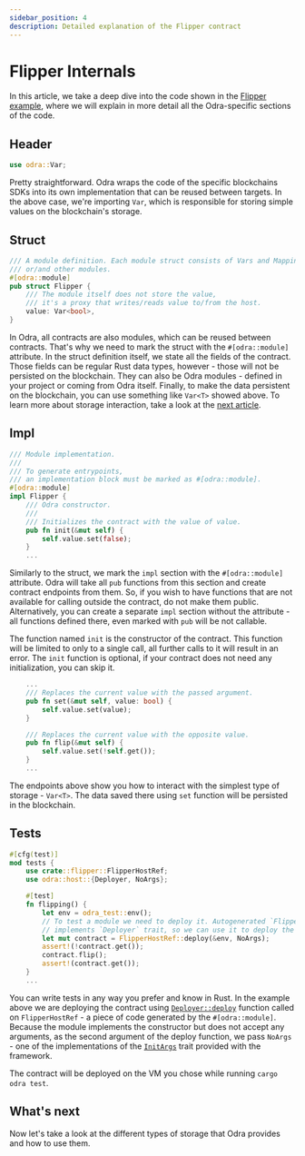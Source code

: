 ```yaml
---
sidebar_position: 4
description: Detailed explanation of the Flipper contract
---
```


# Flipper Internals
In this article, we take a deep dive into the code shown in the
[Flipper example](../getting-started/flipper.md), where we will explain in more detail all
the Odra-specific sections of the code.

## Header

```rust title="flipper.rs"
use odra::Var;
```

Pretty straightforward. Odra wraps the code of the specific blockchains SDKs into its own implementation
that can be reused between targets. In the above case, we're importing `Var`, which is responsible
for storing simple values on the blockchain's storage.

## Struct

```rust title="flipper.rs"
/// A module definition. Each module struct consists of Vars and Mappings
/// or/and other modules.
#[odra::module]
pub struct Flipper {
    /// The module itself does not store the value,
    /// it's a proxy that writes/reads value to/from the host.
    value: Var<bool>,
}
```

In Odra, all contracts are also modules, which can be reused between contracts. That's why we need
to mark the struct with the `#[odra::module]` attribute. In the struct definition itself, we state all
the fields of the contract. Those fields can be regular Rust data types, however - those will not
be persisted on the blockchain. They can also be Odra modules - defined in your project or coming
from Odra itself. Finally, to make the data persistent on the blockchain, you can use something like
`Var<T>` showed above. To learn more about storage interaction, take a look at the
[next article](05-storage-interaction.md).

## Impl
```rust title="flipper.rs"
/// Module implementation.
///
/// To generate entrypoints,
/// an implementation block must be marked as #[odra::module].
#[odra::module]
impl Flipper {
    /// Odra constructor.
    ///
    /// Initializes the contract with the value of value.
    pub fn init(&mut self) {
        self.value.set(false);
    }
    ...
```
Similarly to the struct, we mark the `impl` section with the `#[odra::module]` attribute. Odra will take all
`pub` functions from this section and create contract endpoints from them. So, if you wish to have
functions that are not available for calling outside the contract, do not make them public. Alternatively,
you can create a separate `impl` section without the attribute - all functions defined there, even marked
with `pub` will be not callable.

The function named `init` is the constructor of the contract. This function will be limited to only
to a single call, all further calls to it will result in an error. The `init` function is optional,
if your contract does not need any initialization, you can skip it.

```rust title="flipper.rs"
    ...
    /// Replaces the current value with the passed argument.
    pub fn set(&mut self, value: bool) {
        self.value.set(value);
    }

    /// Replaces the current value with the opposite value.
    pub fn flip(&mut self) {
        self.value.set(!self.get());
    }
    ...
```
The endpoints above show you how to interact with the simplest type of storage - `Var<T>`. The data
saved there using `set` function will be persisted in the blockchain.

## Tests
```rust title="flipper.rs"
#[cfg(test)]
mod tests {
    use crate::flipper::FlipperHostRef;
    use odra::host::{Deployer, NoArgs};

    #[test]
    fn flipping() {
        let env = odra_test::env();
        // To test a module we need to deploy it. Autogenerated `FlipperHostRef`
        // implements `Deployer` trait, so we can use it to deploy the module.
        let mut contract = FlipperHostRef::deploy(&env, NoArgs);
        assert!(!contract.get());
        contract.flip();
        assert!(contract.get());
    }
    ...
```
You can write tests in any way you prefer and know in Rust. In the example above we are deploying the
contract using [`Deployer::deploy`] function called on `FlipperHostRef` - a piece of code generated 
by the `#[odra::module]`. Because the module implements the constructor but does not accept any arguments, 
as the second argument of the deploy function, we pass `NoArgs` - one of the implementations of 
the [`InitArgs`] trait provided with the framework. 

The contract will be deployed on the VM you chose while running `cargo odra test`.

## What's next
Now let's take a look at the different types of storage that Odra provides and how to use them.

[`Deployer::deploy`]: https://docs.rs/odra/1.1.0/odra/host/trait.Deployer.html#tymethod.deploy
[`InitArgs`]: https://docs.rs/odra/1.1.0/odra/host/trait.InitArgs.html
